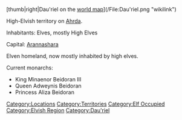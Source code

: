 [thumb|right|Dau'riel on the [world
map](:File:World_Map_Handout.jpg "wikilink")](/File:Dau'riel.png "wikilink")

High-Elvish territory on [Ahrda](/Ahrda "wikilink").

Inhabitants: Elves, mostly High Elves

Capital: [Arannashara](/Arannashara "wikilink")

Elven homeland, now mostly inhabited by high elves.

Current monarchs:

  - King Minaenor Beidoran III
  - Queen Adweynis Beidoran
  - Princess Aliza Beidoran

[Category:Locations](/Category:Locations "wikilink")
[Category:Territories](/Category:Territories "wikilink") [Category:Elf
Occupied](/Category:Elf_Occupied "wikilink") [Category:Elvish
Region](/Category:Elvish_Region "wikilink")
[Category:Dau'riel](/Category:Dau'riel "wikilink")